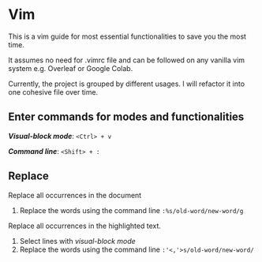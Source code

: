 # Vim

This is a vim guide for most essential functionalities to save you the most time. 

It assumes no need for .vimrc file and can be followed on any vanilla vim system e.g. Overleaf or Google Colab. 

Currently, the project is grouped by different usages. I will refactor it into one cohesive file over time. 

## Enter commands for modes and functionalities

***Visual-block mode***: `<Ctrl> + v`

***Command line***: `<Shift> + : ` 

## Replace

Replace all occurrences in the document
1. Replace the words using the command line `:%s/old-word/new-word/g`

Replace all occurrences in the highlighted text.

1. Select lines with *visual-block mode*
2. Replace the words using the command line `:'<,'>s/old-word/new-word/`
